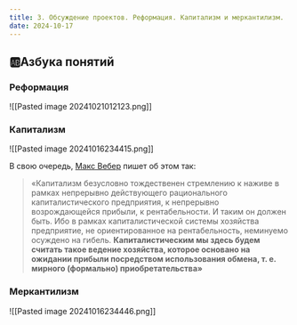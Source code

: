 ```yaml
---
title: 3. Обсуждение проектов. Реформация. Капитализм и меркантилизм.
date: 2024-10-17
---
```

## 🆎Азбука понятий
### Реформация
![[Pasted image 20241021012123.png]]
### Капитализм
![[Pasted image 20241016234415.png]]

В свою очередь, [Макс Вебер](https://ru.wikipedia.org/wiki/%D0%9F%D1%80%D0%BE%D1%82%D0%B5%D1%81%D1%82%D0%B0%D0%BD%D1%82%D1%81%D0%BA%D0%B0%D1%8F_%D1%8D%D1%82%D0%B8%D0%BA%D0%B0_%D0%B8_%D0%B4%D1%83%D1%85_%D0%BA%D0%B0%D0%BF%D0%B8%D1%82%D0%B0%D0%BB%D0%B8%D0%B7%D0%BC%D0%B0) пишет об этом так:
> «Капитализм безусловно тождественен стремлению к наживе в рамках непрерывно действующего рационального капиталистического предприятия, к непрерывно возрождающейся прибыли, к рентабельности. И таким он должен быть. Ибо в рамках капиталистической системы хозяйства предприятие, не ориентированное на рентабельность, неминуемо осуждено на гибель. **Капиталистическим мы здесь будем считать такое ведение хозяйства, которое основано на ожидании прибыли посредством использования обмена, т. е. мирного (формально) приобретательства»**


### Меркантилизм
![[Pasted image 20241016234446.png]]